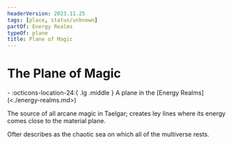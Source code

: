 ```yaml
---
headerVersion: 2023.11.25
tags: [place, status/unknown]
partOf: Energy Realms
typeOf: plane
title: Plane of Magic
---
```

# The Plane of Magic
<div class="grid cards ext-narrow-margin ext-one-column" markdown>
-    :octicons-location-24:{ .lg .middle } A plane in the [Energy Realms](<./energy-realms.md>)  
</div>


The source of all arcane magic in Taelgar; creates ley lines where its energy comes close to the material plane. 

Ofter describes as the chaotic sea on which all of the multiverse rests. 

